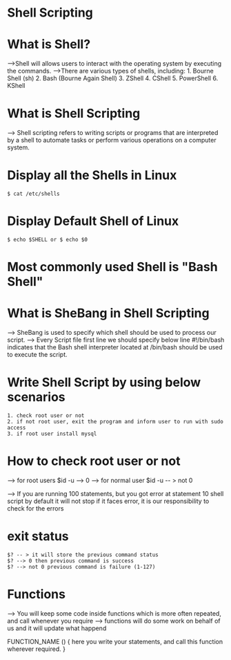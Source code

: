 # Shell Scripting
# What is Shell?
-->Shell will allows users to interact with the operating system by executing the commands.
-->There are various types of shells, including:
    1. Bourne Shell (sh)
    2. Bash (Bourne Again Shell)
    3. ZShell
    4. CShell
    5. PowerShell
    6. KShell

# What is Shell Scripting
--> Shell scripting refers to writing scripts or programs that are interpreted by a shell to automate tasks or perform various operations on a computer system.

# Display all the Shells in Linux
    $ cat /etc/shells

# Display Default Shell of Linux
    $ echo $SHELL or $ echo $0

# Most commonly used Shell is "Bash Shell"

# What is SheBang in Shell Scripting
--> SheBang is used to specify which shell should be used to process our script.
--> Every Script file first line we should specify below line
        #!/bin/bash 
    indicates that the Bash shell interpreter located at /bin/bash should be used to execute the script.

# Write Shell Script by using below scenarios
    1. check root user or not
    2. if not root user, exit the program and inform user to run with sudo access
    3. if root user install mysql

# How to check root user or not
--> for root users $id -u --> 0
--> for normal user $id -u -- > not 0

--> If you are running 100 statements, but you got error at statement 10 shell script by default it will not stop if it faces error, it is our responsibility to check for the errors

# exit status
    $? -- > it will store the previous command status
    $? --> 0 then previous command is success
    $? --> not 0 previous command is failure (1-127)

# Functions
--> You will keep some code inside functions which is more often repeated, and call whenever you require
--> functions will do some work on behalf of us and it will update what happend

FUNCTION_NAME () {
here you write your statements, and call this function wherever required.
}

# 

